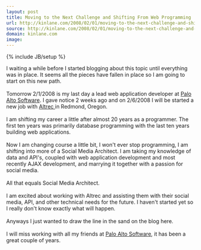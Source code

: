 ```yaml
---
layout: post
title: Moving to the Next Challenge and Shifting From Web Programming
url: http://kinlane.com/2008/02/01/moving-to-the-next-challenge-and-shifting-from-web-programming/
source: http://kinlane.com/2008/02/01/moving-to-the-next-challenge-and-shifting-from-web-programming/
domain: kinlane.com
image: 
---
```

{% include JB/setup %}<p>I waiting a while before I started blogging about this topic until everything was in place.  It seems all the pieces have fallen in place so I am going to start on this new path.<br /><br />Tomorrow 2/1/2008 is my last day a lead web application developer at <a href="http://www.paloalto.com">Palo Alto Software</a>.  I gave notice 2 weeks ago and on 2/6/2008 I will be started a new job with <a href="http://www.altrec.com/">Altrec </a>in Redmond, Oregon.<br /><br />I am shifting my career a little after almost 20 years as a programmer.  The first ten years was primarily database programming with the last ten years building web applications. <br /><br />Now I am changing course a little bit, I won't ever stop programming, I am shifting into more of a Social Media Architect.  I am taking my knowledge of data and API's, coupled with web application development and most recently AJAX development, and marrying it together with a passion for social media. <br /><br />All that equals Social Media Architect.<br /><br />I am excited about working with Altrec and assisting them with their social media, API, and other technical needs for the future.  I haven't started yet so I really don't know exactly what will happen.<br /><br />Anyways I just wanted to draw the line in the sand on the blog here. <br /><br />I will miss working with all my friends at <a href="http://www.paloalto.com">Palo Alto Software</a>, it has been a great couple of years.</p>
